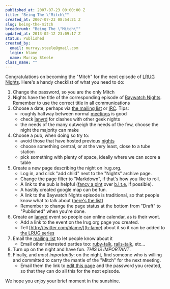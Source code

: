 ```yaml
--- 
published_at: 2007-07-23 00:00:00 Z
title: "Being The \"Mitch\""
created_at: 2007-07-23 08:54:21 Z
slug: being-the-mitch
breadcrumb: "Being The \"Mitch\""
updated_at: 2013-02-12 23:09:17 Z
status: Published
created_by: 
  email: murray.steele@gmail.com
  login: hlame
  name: Murray Steele
class_name: ""
---
```


Congratulations on becoming the "Mitch" for the next episode of [LRUG Nights](/nights).  Here's a handy checklist of what you need to do:

1. Change the password, so you are the only Mitch
2. Nights have the title of the corresponding episode of [Baywatch Nights](http://www.tv.com/baywatch-nights/show/468/episode_listings.html?tag=subtabs;list).  Remember to use the correct title in all communications
3. Choose a date, perhaps via [the mailing list](http://lists.lrug.org/listinfo.cgi/chat-lrug.org) or [IRC](/irc).  Tips:
   * roughly halfway between normal [meetings](/meetings) is good
   * check [lanyrd](http://lanyrd.com/) for clashes with other geek nights
   * the needs of the many outweigh the needs of the few, choose the night the majority can make
4. Choose a pub, when doing so try to:
   * avoid those that have hosted previous [nights](/nights)
   * choose something central, or at the very least, close to a tube station
   * pick something with plenty of space, ideally where we can score a table
5. Create a new page describing the night on lrug.org.
   * Log in, and click "add child" next to the "Nights" archive page.
   * Change the page filter to "Markdown", if that's how you like to roll.
   * A link to the pub is helpful ([fancy a pint](http://fancyapint.com/) over [b.i.t.e.](http://beerintheevening.com/) if possible).
   * A hastily created google map can be fun.
   * A link to the Baywatch Nights episode is traditional, so that people know what to talk about ([here's the list](http://www.tv.com/baywatch-nights/show/468/episode_listings.html?tag=subtabs;list))
   * Remember to change the page status at the bottom from "Draft" to "Published" when you're done.
6. Create an [lanyrd](http://lanyrd.com/) event so people can online calendar, as is their wont.
   * Add a link to the event on the lrug.org page you created.
   * Tell [http://twitter.com/hlame/](h-lame) about it so it can be added to [the LRUG series](http://lanyrd.com/series/lrug/)
7. Email the [mailing list](http://lists.lrug.org/listinfo.cgi/chat-lrug.org) to let people know about it
   * Email other interested parties too: [ruby-talk](http://www.ruby-lang.org/en/community/mailing-lists/), [rails-talk](http://groups.google.com/group/rubyonrails-talk), etc...
8. Turn up on the night and have fun. *THIS IS IMPORTANT*.
9. Finally, and _most importantly_: on the night, find someone who is willing and committed to carry the mantle of the "Mitch" for the next meeting.
   * Email them the link to [edit this page](http://lrug.org/admin/pages/edit/46) and the password you created, so that they can do all this for the next episode.

We hope you enjoy your brief moment in the sunshine.

